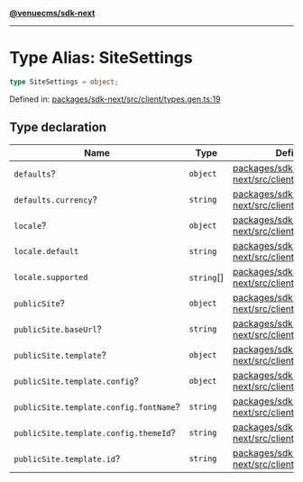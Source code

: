 [**@venuecms/sdk-next**](../Index.md)

***

# Type Alias: SiteSettings

```ts
type SiteSettings = object;
```

Defined in: [packages/sdk-next/src/client/types.gen.ts:19](https://github.com/venuecms/sdk/blob/827e1eaa472dae7093291e9dcf3855760c75d0d4/packages/sdk-next/src/client/types.gen.ts#L19)

## Type declaration

| Name | Type | Defined in |
| ------ | ------ | ------ |
| <a id="defaults"></a> `defaults`? | `object` | [packages/sdk-next/src/client/types.gen.ts:24](https://github.com/venuecms/sdk/blob/827e1eaa472dae7093291e9dcf3855760c75d0d4/packages/sdk-next/src/client/types.gen.ts#L24) |
| `defaults.currency`? | `string` | [packages/sdk-next/src/client/types.gen.ts:25](https://github.com/venuecms/sdk/blob/827e1eaa472dae7093291e9dcf3855760c75d0d4/packages/sdk-next/src/client/types.gen.ts#L25) |
| <a id="locale"></a> `locale`? | `object` | [packages/sdk-next/src/client/types.gen.ts:20](https://github.com/venuecms/sdk/blob/827e1eaa472dae7093291e9dcf3855760c75d0d4/packages/sdk-next/src/client/types.gen.ts#L20) |
| `locale.default` | `string` | [packages/sdk-next/src/client/types.gen.ts:21](https://github.com/venuecms/sdk/blob/827e1eaa472dae7093291e9dcf3855760c75d0d4/packages/sdk-next/src/client/types.gen.ts#L21) |
| `locale.supported` | `string`[] | [packages/sdk-next/src/client/types.gen.ts:22](https://github.com/venuecms/sdk/blob/827e1eaa472dae7093291e9dcf3855760c75d0d4/packages/sdk-next/src/client/types.gen.ts#L22) |
| <a id="publicsite"></a> `publicSite`? | `object` | [packages/sdk-next/src/client/types.gen.ts:27](https://github.com/venuecms/sdk/blob/827e1eaa472dae7093291e9dcf3855760c75d0d4/packages/sdk-next/src/client/types.gen.ts#L27) |
| `publicSite.baseUrl`? | `string` | [packages/sdk-next/src/client/types.gen.ts:28](https://github.com/venuecms/sdk/blob/827e1eaa472dae7093291e9dcf3855760c75d0d4/packages/sdk-next/src/client/types.gen.ts#L28) |
| `publicSite.template`? | `object` | [packages/sdk-next/src/client/types.gen.ts:29](https://github.com/venuecms/sdk/blob/827e1eaa472dae7093291e9dcf3855760c75d0d4/packages/sdk-next/src/client/types.gen.ts#L29) |
| `publicSite.template.config`? | `object` | [packages/sdk-next/src/client/types.gen.ts:31](https://github.com/venuecms/sdk/blob/827e1eaa472dae7093291e9dcf3855760c75d0d4/packages/sdk-next/src/client/types.gen.ts#L31) |
| `publicSite.template.config.fontName`? | `string` | [packages/sdk-next/src/client/types.gen.ts:33](https://github.com/venuecms/sdk/blob/827e1eaa472dae7093291e9dcf3855760c75d0d4/packages/sdk-next/src/client/types.gen.ts#L33) |
| `publicSite.template.config.themeId`? | `string` | [packages/sdk-next/src/client/types.gen.ts:32](https://github.com/venuecms/sdk/blob/827e1eaa472dae7093291e9dcf3855760c75d0d4/packages/sdk-next/src/client/types.gen.ts#L32) |
| `publicSite.template.id`? | `string` | [packages/sdk-next/src/client/types.gen.ts:30](https://github.com/venuecms/sdk/blob/827e1eaa472dae7093291e9dcf3855760c75d0d4/packages/sdk-next/src/client/types.gen.ts#L30) |
